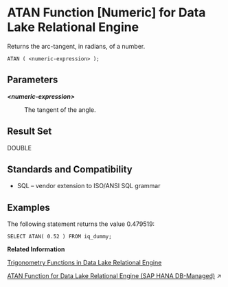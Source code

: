 <!-- loioa534e83384f21015a17bd5947c1575b2 -->

# ATAN Function \[Numeric\] for Data Lake Relational Engine

Returns the arc-tangent, in radians, of a number.



```
ATAN ( <numeric-expression> );
```



<a name="loioa534e83384f21015a17bd5947c1575b2__ATAN_parm1"/>

## Parameters


<dl>
<dt><b>

*<numeric-expression\>*

</b></dt>
<dd>

The tangent of the angle.



</dd>
</dl>



<a name="loioa534e83384f21015a17bd5947c1575b2__ATAN_returns1"/>

## Result Set

DOUBLE



<a name="loioa534e83384f21015a17bd5947c1575b2__ATAN_standards1"/>

## Standards and Compatibility

-   SQL – vendor extension to ISO/ANSI SQL grammar



<a name="loioa534e83384f21015a17bd5947c1575b2__ATAN_example1"/>

## Examples

The following statement returns the value 0.479519:

```
SELECT ATAN( 0.52 ) FROM iq_dummy;
```

**Related Information**  


[Trigonometry Functions in Data Lake Relational Engine](trigonometry-functions-in-data-lake-relational-engine-caafd14.md "Some numeric functions return trigonometric information.")

[ATAN Function for Data Lake Relational Engine (SAP HANA DB-Managed)](https://help.sap.com/viewer/a898e08b84f21015969fa437e89860c8/2024_3_QRC/en-US/4d0428abd20f49fea3612d88cf749e7d.html "Returns the arc-tangent, in radians, of a number.") :arrow_upper_right:

